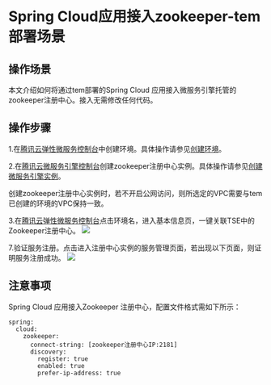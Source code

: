
# Spring Cloud应用接入zookeeper-tem部署场景
## 操作场景
本文介绍如何将通过tem部署的Spring Cloud 应用接入微服务引擎托管的zookeeper注册中心。接入无需修改任何代码。
## 操作步骤

1.在[腾讯云弹性微服务控制台](https://console.cloud.tencent.com/tem)中创建环境。具体操作请参见[创建环境](https://cloud.tencent.com/document/product/1371/53293)。

2.在[腾讯云微服务引擎控制台](https://console.cloud.tencent.com/tse)创建zookeeper注册中心实例。具体操作请参见[创建微服务引擎实例](https://cloud.tencent.com/document/product/1364/58416)。

<dx-alert infotype="explain" title="">
创建zookeeper注册中心实例时，若不开启公网访问，则所选定的VPC需要与tem已创建的环境的VPC保持一致。
</dx-alert>

3.在[腾讯云弹性微服务控制台](https://console.cloud.tencent.com/tem)点击环境名，进入基本信息页，一键关联TSE中的Zookeeper注册中心。
![](https://main.qcloudimg.com/raw/ed95c9e3282710777c3a0367031b3a8c.png)

7.验证服务注册。点击进入注册中心实例的服务管理页面，若出现以下页面，则证明服务注册成功。
![](https://main.qcloudimg.com/raw/2f9befc1fee7efbbcd30542cbf3728fb.png)

## 注意事项
Spring Cloud 应用接入Zookeeper 注册中心，配置文件格式需如下所示：

```
spring:
  cloud:
    zookeeper:
      connect-string: [zookeeper注册中心IP:2181]
      discovery:
        register: true
        enabled: true
        prefer-ip-address: true
```


